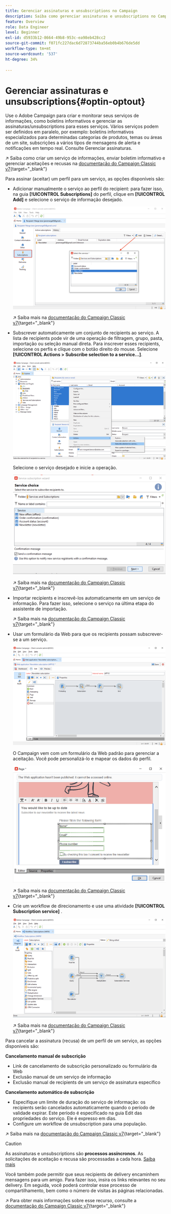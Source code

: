 ```yaml
---
title: Gerenciar assinaturas e unsubscriptions no Campaign
description: Saiba como gerenciar assinaturas e unsubscriptions no Campaign v8
feature: Overview
role: Data Engineer
level: Beginner
exl-id: d5933b12-8664-49b8-953c-ea98eb428cc2
source-git-commit: f071fc227dac6d72873744ba56eb0b4b676de5dd
workflow-type: tm+mt
source-wordcount: '537'
ht-degree: 34%

---
```


# Gerenciar assinaturas e unsubscriptions{#optin-optout}

Use o Adobe Campaign para criar e monitorar seus serviços de informações, como boletins informativos e gerenciar as assinaturas/unsubscriptions para esses serviços. Vários serviços podem ser definidos em paralelo, por exemplo: boletins informativos especializados para determinadas categorias de produtos, temas ou áreas de um site, subscrições a vários tipos de mensagens de alerta e notificações em tempo real. Consulte Gerenciar assinaturas.

↗️ Saiba como criar um serviço de informações, enviar boletim informativo e gerenciar aceitações e recusas na [documentação do Campaign Classic v7](https://experienceleague.adobe.com/docs/campaign-classic/using/sending-messages/subscriptions-and-referrals/managing-subscriptions.html){target=&quot;_blank&quot;}

Para assinar (aceitar) um perfil para um serviço, as opções disponíveis são:

* Adicionar manualmente o serviço ao perfil do recipient: para fazer isso, na guia **[!UICONTROL Subscriptions]** do perfil, clique em **[!UICONTROL Add]** e selecione o serviço de informação desejado.

   ![](assets/subscribe-to-a-service.png)

   ↗️ Saiba mais na [documentação do Campaign Classic v7](https://experienceleague.adobe.com/docs/campaign-classic/using/getting-started/profile-management/editing-a-profile.html?lang=en#deliveries-tab){target=&quot;_blank&quot;}

* Subscrever automaticamente um conjunto de recipients ao serviço. A lista de recipients pode vir de uma operação de filtragem, grupo, pasta, importação ou seleção manual direta. Para inscrever esses recipients, selecione os perfis e clique com o botão direito do mouse. Selecione **[!UICONTROL Actions > Subscribe selection to a service...]**.

   ![](assets/subscribe-selection.png)

   Selecione o serviço desejado e inicie a operação.

   ![](assets/subscribe-confirm.png)

   ↗️ Saiba mais na [documentação do Campaign Classic v7](https://experienceleague.adobe.com/docs/campaign-classic/using/getting-started/profile-management/editing-a-profile.html?lang=en#deliveries-tab){target=&quot;_blank&quot;}


* Importar recipients e inscrevê-los automaticamente em um serviço de informação. Para fazer isso, selecione o serviço na última etapa do assistente de importação.

   ↗️ Saiba mais na [documentação do Campaign Classic v7](https://experienceleague.adobe.com/docs/campaign-classic/using/getting-started/importing-and-exporting-data/generic-imports-exports/executing-import-jobs.html?lang=en#step-5---additional-step-when-importing-recipients){target=&quot;_blank&quot;}

* Usar um formulário da Web para que os recipients possam subscrever-se a um serviço.

   ![](assets/opt-in-webapp.png)

   O Campaign vem com um formulário da Web padrão para gerenciar a aceitação. Você pode personalizá-lo e mapear os dados do perfil.

   ![](assets/web-app.png)

   ↗️ Saiba mais na [documentação do Campaign Classic v7](https://experienceleague.adobe.com/docs/campaign-classic/using/designing-content/web-forms/use-cases--web-forms.html?lang=en#create-a-subscription--form-with-double-opt-in){target=&quot;_blank&quot;}


* Crie um workflow de direcionamento e use uma atividade **[!UICONTROL Subscription service]** .

   ![](assets/wf-subscription.png)

   ↗️ Saiba mais na [documentação do Campaign Classic v7](https://experienceleague.adobe.com/docs/campaign-classic/using/automating-with-workflows/targeting-activities/subscription-services.html?lang=en#example--subscribe-a-list-of-recipients-to-a-newsletter){target=&quot;_blank&quot;}

Para cancelar a assinatura (recusa) de um perfil de um serviço, as opções disponíveis são:

**Cancelamento manual de subscrição**

* Link de cancelamento de subscrição personalizado ou formulário da Web
* Exclusão manual de um serviço de informação
* Exclusão manual de recipients de um serviço de assinatura específico

**Cancelamento automático de subscrição**

* Especifique um limite de duração do serviço de informação: os recipients serão cancelados automaticamente quando o período de validade expirar. Este período é especificado na guia Edit das propriedades do serviço. Ele é expresso em dias.
* Configure um workflow de unsubscription para uma população.

↗️ Saiba mais na [documentação do Campaign Classic v7](https://experienceleague.adobe.com/docs/campaign-classic/using/sending-messages/subscriptions-and-referrals/managing-subscriptions.html?lang=en#unsubscribing-a-recipient-from-a-service){target=&quot;_blank&quot;}


>[!CAUTION]
>
>As assinaturas e unsubscriptions são **processos assíncronos**. As solicitações de aceitação e recusa são processadas a cada hora. [Saiba mais](../dev/new-apis.md#sub-apis)

Você também pode permitir que seus recipients de delivery encaminhem mensagens para um amigo. Para fazer isso, insira os links relevantes no seu delivery. Em seguida, você poderá controlar esse processo de compartilhamento, bem como o número de visitas às páginas relacionadas.

↗️ Para obter mais informações sobre esse recurso, consulte a [documentação do Campaign Classic v7](https://experienceleague.adobe.com/docs/campaign-classic/using/sending-messages/subscriptions-and-referrals/viral-and-social-marketing.html?lang=en#viral-marketing--forward-to-a-friend){target=&quot;_blank&quot;}
